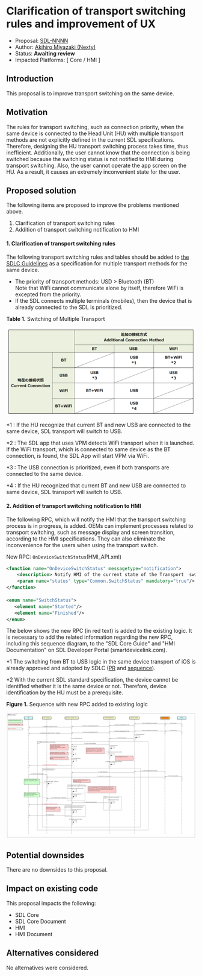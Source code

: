 # Clarification of transport switching rules and improvement of UX

* Proposal: [SDL-NNNN](NNNN-Clarification-of-transport-switching-rules-and-improvement-of-UX.md)
* Author: [Akihiro Miyazaki (Nexty)](https://github.com/Akihiro-Miyazaki)
* Status: **Awaiting review**
* Impacted Platforms: [ Core / HMI ]

## Introduction
This proposal is to improve transport switching on the same device.


## Motivation
The rules for transport switching, such as connection priority, when the same device is connected to the Head Unit (HU) with multiple transport methods are not explicitly defined in the current SDL specifications. Therefore, designing the HU transport switching process takes time, thus inefficient.
Additionally, the user cannot know that the connection is being switched because the switching status is not notified to HMI during transport switching. Also, the user cannot operate the app screen on the HU. As a result, it causes an extremely inconvenient state for the user.


## Proposed solution
The following items are proposed to improve the problems mentioned above.
1. Clarification of transport switching rules
2. Addition of transport switching notification to HMI

#### 1. Clarification of transport switching rules
The following transport switching rules and tables should be added to [the SDLC Guidelines](https://smartdevicelink.com/en/guides/core/developer-documentation/transport-manager/) as a specification for multiple transport methods for the same device.

- The priority of transport methods: USD > Bluetooth (BT)<br>Note that WiFi cannot communicate alone by itself, therefore WiFi is excepted from the priority.
- If the SDL connects multiple terminals (mobiles), then the device that is already connected to the SDL is prioritized.

<b>Table 1.</b> Switching of Multiple Transport

![Table_1_Switching_of_Multiple_Transport.png](../assets/proposals/NNNN-Clarification-of-transport-switching-rules-and-improvement-of-UX/Table_1_Switching_of_Multiple_Transport.png)

*1 : If the HU recognize that current BT and new USB are connected to the same device, SDL transport will switch to USB.

*2 : The SDL app that uses VPM detects WiFi transport when it is launched. If the WiFi transport, which is connected to same device as the BT connection, is found, the SDL App will start VPM via WiFi.

*3 : The USB connection is prioritized, even if both transports are connected to the same device.

*4 : If the HU recognized that current BT and new USB are connected to same device, SDL transport will switch to USB.

#### 2. Addition of transport switching notification to HMI
The following RPC, which will notify the HMI that the transport switching process is in progress, is added.
OEMs can implement processes related to transport switching, such as message display and screen transition, according to the HMI specifications. They can also eliminate the inconvenience for the users when using the transport switch.

New RPC: `OnDeviceSwitchStatus`(HMI_API.xml)

```xml
<function name="OnDeviceSwitchStatus" messagetype="notification">
    <description> Notify HMI of the current state of the Transport  switch </description>
    <param name="status" type="Common.SwitchStatus" mandatory="true"/>
</function>

<enum name="SwitchStatus">
   <element name="Started"/>
   <element name="Finished"/>
</enum>
```

The below shows the new RPC (in red text) is added to the existing logic. It is necessary to add the related information regarding the new RPC, including this sequence diagram, to the "SDL Core Guide" and "HMI Documentation" on SDL Developer Portal (smartdevicelink.com).

*1 The switching from BT to USB logic in the same device transport of iOS is already approved and adopted by SDLC ([PR](https://github.com/smartdevicelink/sdl_evolution/issues/158) and [sequence](https://cloud.githubusercontent.com/assets/11158516/26067529/3f428434-39a3-11e7-910b-6cc4069e0be3.png)).

*2 With the current SDL standard specification, the device cannot be identified whether it is the same device or not. Therefore, device identification by the HU must be a prerequisite.

<b>Figure 1.</b> Sequence with new RPC added to existing logic

![Figure_1_Sequence_with_new_RPC_added_to_existing_logic.png](../assets/proposals/NNNN-Clarification-of-transport-switching-rules-and-improvement-of-UX/Figure_1_Sequence_with_new_RPC_added_to_existing_logic.png)


## Potential downsides
There are no downsides to this proposal.


## Impact on existing code
This proposal impacts the following:

- SDL Core
- SDL Core Document
- HMI
- HMI Document


## Alternatives considered
No alternatives were considered.

